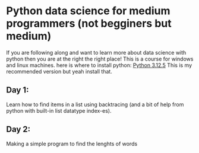 # Python data science for medium programmers (not begginers but medium)
If you are following along and want to learn more about data science with python then you are at the right the right place!
This is a course for windows and linux machines.
here is where to install python:
[Python 3.12.5](https://www.python.org/downloads/release/python-3125/)
This is my recommended version but yeah install that.
## Day 1:
Learn how to find items in a list using backtracing (and a bit of help from python with built-in list datatype index-es).
## Day 2:
Making a simple program to find the lenghts of words
